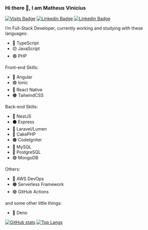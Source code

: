 ### Hi there 👋, I am Matheus Vinícius

[![Visits Badge](https://badges.pufler.dev/visits/mtwzim/mtwzim?style=flat-square)](#) 
[![Linkedin Badge](https://img.shields.io/badge/-mtwzim-blue?style=flat-square&logo=Linkedin&logoColor=white&link=https://www.linkedin.com/in/mtwzim/)](https://www.linkedin.com/in/mtwzim/)
[![Linkedin Badge](https://img.shields.io/badge/-contactmtwzim@gmail.com-black?style=flat-square&logo=gmail&logoColor=brown&link=mailto:contactmtwzim@gmail.com)](mailto:contactmtwzim@gmail.com)

I’m Full-Stack Developer, currently working and studying with these languages: 
- :large_blue_circle: TypeScript
- :yellow_circle: JavaScript 
- :purple_circle: PHP

Front-end Skills:
- :red_circle: Angular
- :purple_circle: Ionic
- :large_blue_circle: React Native
- :orange_circle: TailwindCSS

Back-end Skills:
- :large_blue_circle: NestJS
- :black_circle: Express
- :red_circle: Laravel/Lumen
- :large_blue_circle: CakePHP
- :orange_circle: CodeIgniter
- :red_circle: MySQL
- :large_blue_circle: PostgreSQL
- :purple_circle: MongoDB

Others: 
- :large_blue_circle: AWS DevOps
- :orange_circle: Serverless Framework
- :purple_circle: GitHub Actions

and some other little things:
- 🐊 Deno 


[![GitHub stats](https://github-readme-stats.vercel.app/api?username=mtwzim&count_private=true&show_icons=true&theme=radical)](https://github.com/mtwzim)
[![Top Langs](https://github-readme-stats.vercel.app/api/top-langs/?username=mtwzim&count_private=true&layout=compact&show_icons=true&theme=radical)](https://github.com/mtwzim)


